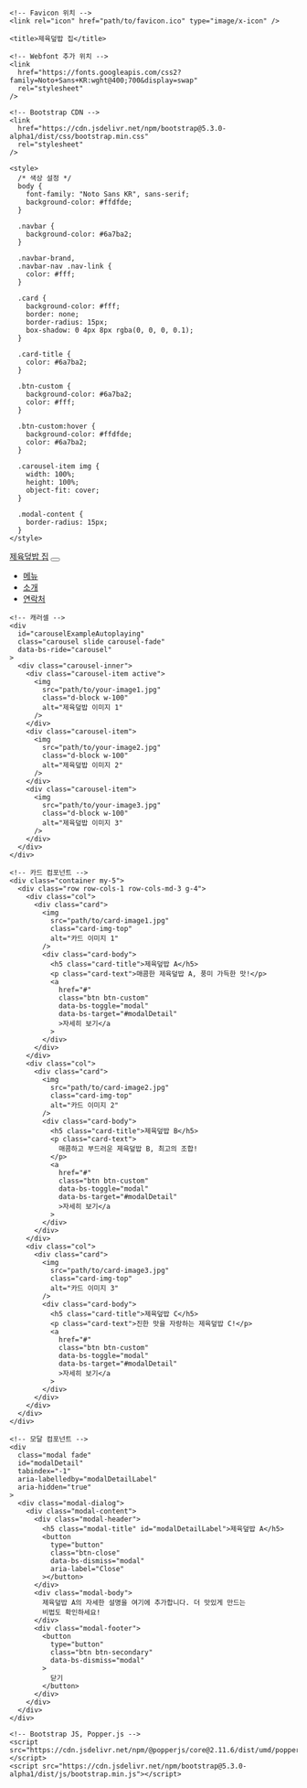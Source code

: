 <!DOCTYPE html>
<html lang="ko">
  <head>
    <meta charset="UTF-8" />
    <meta name="viewport" content="width=device-width, initial-scale=1.0" />
    <meta
      name="description"
      content="맛있는 제육덮밥을 즐길 수 있는 제육덮밥 전문점"
    />
    <meta property="og:title" content="제육덮밥 집" />
    <meta
      property="og:description"
      content="맛있는 제육덮밥을 즐길 수 있는 제육덮밥 전문점입니다. 다양한 메뉴와 함께합니다!"
    />
    <meta property="og:image" content="path/to/og-image.jpg" />
    <meta property="og:url" content="http://www.jeyukbap.com" />
    <meta name="twitter:card" content="summary_large_image" />

    <!-- Favicon 위치 -->
    <link rel="icon" href="path/to/favicon.ico" type="image/x-icon" />

    <title>제육덮밥 집</title>

    <!-- Webfont 추가 위치 -->
    <link
      href="https://fonts.googleapis.com/css2?family=Noto+Sans+KR:wght@400;700&display=swap"
      rel="stylesheet"
    />

    <!-- Bootstrap CDN -->
    <link
      href="https://cdn.jsdelivr.net/npm/bootstrap@5.3.0-alpha1/dist/css/bootstrap.min.css"
      rel="stylesheet"
    />

    <style>
      /* 색상 설정 */
      body {
        font-family: "Noto Sans KR", sans-serif;
        background-color: #ffdfde;
      }

      .navbar {
        background-color: #6a7ba2;
      }

      .navbar-brand,
      .navbar-nav .nav-link {
        color: #fff;
      }

      .card {
        background-color: #fff;
        border: none;
        border-radius: 15px;
        box-shadow: 0 4px 8px rgba(0, 0, 0, 0.1);
      }

      .card-title {
        color: #6a7ba2;
      }

      .btn-custom {
        background-color: #6a7ba2;
        color: #fff;
      }

      .btn-custom:hover {
        background-color: #ffdfde;
        color: #6a7ba2;
      }

      .carousel-item img {
        width: 100%;
        height: 100%;
        object-fit: cover;
      }

      .modal-content {
        border-radius: 15px;
      }
    </style>

  </head>

  <body>
    <!-- 네비게이션 바 -->
    <nav class="navbar navbar-expand-lg">
      <div class="container">
        <a class="navbar-brand" href="#">제육덮밥 집</a>
        <button
          class="navbar-toggler"
          type="button"
          data-bs-toggle="collapse"
          data-bs-target="#navbarNav"
          aria-controls="navbarNav"
          aria-expanded="false"
          aria-label="Toggle navigation"
        >
          <span class="navbar-toggler-icon"></span>
        </button>
        <div class="collapse navbar-collapse" id="navbarNav">
          <ul class="navbar-nav ms-auto">
            <li class="nav-item">
              <a class="nav-link" href="#">메뉴</a>
            </li>
            <li class="nav-item">
              <a class="nav-link" href="#">소개</a>
            </li>
            <li class="nav-item">
              <a class="nav-link" href="#">연락처</a>
            </li>
          </ul>
        </div>
      </div>
    </nav>

    <!-- 캐러셀 -->
    <div
      id="carouselExampleAutoplaying"
      class="carousel slide carousel-fade"
      data-bs-ride="carousel"
    >
      <div class="carousel-inner">
        <div class="carousel-item active">
          <img
            src="path/to/your-image1.jpg"
            class="d-block w-100"
            alt="제육덮밥 이미지 1"
          />
        </div>
        <div class="carousel-item">
          <img
            src="path/to/your-image2.jpg"
            class="d-block w-100"
            alt="제육덮밥 이미지 2"
          />
        </div>
        <div class="carousel-item">
          <img
            src="path/to/your-image3.jpg"
            class="d-block w-100"
            alt="제육덮밥 이미지 3"
          />
        </div>
      </div>
    </div>

    <!-- 카드 컴포넌트 -->
    <div class="container my-5">
      <div class="row row-cols-1 row-cols-md-3 g-4">
        <div class="col">
          <div class="card">
            <img
              src="path/to/card-image1.jpg"
              class="card-img-top"
              alt="카드 이미지 1"
            />
            <div class="card-body">
              <h5 class="card-title">제육덮밥 A</h5>
              <p class="card-text">매콤한 제육덮밥 A, 풍미 가득한 맛!</p>
              <a
                href="#"
                class="btn btn-custom"
                data-bs-toggle="modal"
                data-bs-target="#modalDetail"
                >자세히 보기</a
              >
            </div>
          </div>
        </div>
        <div class="col">
          <div class="card">
            <img
              src="path/to/card-image2.jpg"
              class="card-img-top"
              alt="카드 이미지 2"
            />
            <div class="card-body">
              <h5 class="card-title">제육덮밥 B</h5>
              <p class="card-text">
                매콤하고 부드러운 제육덮밥 B, 최고의 조합!
              </p>
              <a
                href="#"
                class="btn btn-custom"
                data-bs-toggle="modal"
                data-bs-target="#modalDetail"
                >자세히 보기</a
              >
            </div>
          </div>
        </div>
        <div class="col">
          <div class="card">
            <img
              src="path/to/card-image3.jpg"
              class="card-img-top"
              alt="카드 이미지 3"
            />
            <div class="card-body">
              <h5 class="card-title">제육덮밥 C</h5>
              <p class="card-text">진한 맛을 자랑하는 제육덮밥 C!</p>
              <a
                href="#"
                class="btn btn-custom"
                data-bs-toggle="modal"
                data-bs-target="#modalDetail"
                >자세히 보기</a
              >
            </div>
          </div>
        </div>
      </div>
    </div>

    <!-- 모달 컴포넌트 -->
    <div
      class="modal fade"
      id="modalDetail"
      tabindex="-1"
      aria-labelledby="modalDetailLabel"
      aria-hidden="true"
    >
      <div class="modal-dialog">
        <div class="modal-content">
          <div class="modal-header">
            <h5 class="modal-title" id="modalDetailLabel">제육덮밥 A</h5>
            <button
              type="button"
              class="btn-close"
              data-bs-dismiss="modal"
              aria-label="Close"
            ></button>
          </div>
          <div class="modal-body">
            제육덮밥 A의 자세한 설명을 여기에 추가합니다. 더 맛있게 만드는
            비법도 확인하세요!
          </div>
          <div class="modal-footer">
            <button
              type="button"
              class="btn btn-secondary"
              data-bs-dismiss="modal"
            >
              닫기
            </button>
          </div>
        </div>
      </div>
    </div>

    <!-- Bootstrap JS, Popper.js -->
    <script src="https://cdn.jsdelivr.net/npm/@popperjs/core@2.11.6/dist/umd/popper.min.js"></script>
    <script src="https://cdn.jsdelivr.net/npm/bootstrap@5.3.0-alpha1/dist/js/bootstrap.min.js"></script>

  </body>
</html>
